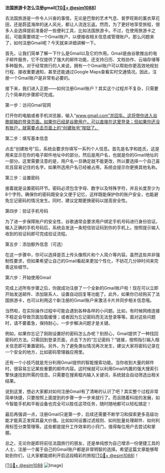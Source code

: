 **法国旅游卡怎么注册gmail[[TG💪+ @esim1088](https://t.me/s/esim1088)]**

去法国旅游是一件令人兴奋的事情，无论是巴黎的艺术气息、普罗旺斯的薰衣草花田，还是蔚蓝海岸的迷人风光，都让人流连忘返。然而，为了更好地享受旅程，很多人会选择提前准备好一些便利工具，比如法国旅游卡。不过，在使用旅游卡之前，可能需要绑定一个Gmail账户，以便接收相关信息或管理账户。那么问题来了，如何注册Gmail呢？今天就来详细讲解一下。

首先，让我们简单了解一下什么是Gmail以及它的作用。Gmail是由谷歌推出的电子邮件服务，它不仅提供了强大的邮件功能，还支持日历、文档协作、云端存储等多种服务。对于经常旅行的人来说，拥有一个Gmail账户可以帮助你更高效地规划行程、接收重要通知，甚至还能通过Google Maps查看实时交通情况。因此，注册一个Gmail账户是非常有必要的。

接下来，我们进入正题——如何注册Gmail账户？其实这个过程并不复杂，只需要几个简单的步骤即可完成。

第一步：访问Gmail官网

打开你的电脑或者手机浏览器，输入“www.gmail.com”并回车。这将带你进入谷歌邮箱的登录页面。如果你已经是谷歌用户，可以直接在这里登录；但如果你还没有账户，就需要点击页面上的“创建账号”按钮了。

第二步：填写基本信息

点击“创建账号”后，系统会要求你填写一系列个人信息。首先是名字和姓氏，这是用来显示在你的电子邮件地址中的部分。然后是用户名，也就是你的Gmail地址的一部分。这里需要注意的是，用户名一旦确定就不能更改，所以要选择一个自己喜欢且容易记住的名字。如果所选用户名已经被占用，系统会提示你更换其他名称。

第三步：设置密码

接着就是设置密码环节。密码必须包含字母、数字以及特殊字符，并且长度至少为8个字符。确保你的密码既安全又便于记忆，这样既能保护你的账户安全，也能避免忘记密码的情况发生。同时，建议定期更换密码以提高安全性。

第四步：验证手机号码

为了进一步保障账户的安全性，谷歌通常会要求用户绑定手机号码进行身份验证。输入正确的手机号码后，系统会发送一条短信验证码到你的手机上。按照提示输入收到的验证码即可完成验证流程。

第五步：添加额外信息（可选）

在这一步骤中，你可以选择是否上传头像照片和个人简介等内容。虽然这些并非强制性要求，但如果希望让自己的Gmail看起来更加个性化，不妨花几分钟时间来完善这些细节。

第六步：开始使用Gmail

完成上述所有步骤之后，你就成功注册了一个全新的Gmail账户啦！现在可以立即开始发送邮件、添加联系人、设置自动回复等功能了。此外，如果你已经购买了法国旅游卡，也可以利用这个新注册的Gmail账户来激活卡片并同步相关信息哦。

当然啦，在实际操作过程中可能会遇到各种各样的小问题。比如，有时候网络连接不稳定会导致页面加载缓慢；或者因为忘记密码而无法登录等等。面对这些问题时，请不要着急，保持耐心，一步步解决问题才是关键。

例如，如果你忘记了刚刚设置好的密码怎么办呢？别担心，Gmail提供了一种找回密码的方法。只需回到登录页面，点击下方的“忘记密码？”链接，按照指引输入相关信息即可重置密码。另外，为了避免类似情况再次发生，建议大家将密码记录在一个安全的地方，比如密码管理器应用里。

还有一个小技巧就是充分利用Gmail提供的智能搜索功能。当你收到大量的邮件时，很容易忘记某些重要的邮件内容。这时候就可以利用Gmail内置的强大搜索引擎快速找到所需的信息。只需要在搜索框内输入关键词，系统就会自动筛选出相关结果。

说到这里，想必大家都对如何注册Gmail有了清晰的认识了吧？其实整个过程非常简单快捷，只要按照上面提到的步骤一步一步来就行了。而且随着科技的发展，如今智能手机和平板设备也完全可以胜任这项任务，随时随地都可以轻松搞定！

最后再强调一点，注册Gmail只是第一步，后续还需要不断学习和探索更多高级功能才能真正发挥其最大价值。比如如何设置过滤规则、如何批量处理邮件、如何利用标签分类管理等。这些都是提升工作效率的小窍门，值得每位用户去尝试和掌握。

总之，无论你是即将前往法国旅行的朋友，还是单纯想为自己增添一份便捷工具的人士，注册一个属于自己的Gmail账户都是非常明智的选择。希望这篇文章能够帮助到你们，让大家都能顺利开启这段精彩的旅程[[TG💪+ @esim1088](https://t.me/s/esim1088)]！

[[TG💪+ @esim1088](https://t.me/s/esim1088) ![Image](https://i.postimg.cc/4NQfJmqS/Snipaste-2025-05-13-00-14-12.png)]